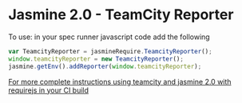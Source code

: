 Jasmine 2.0 - TeamCity Reporter
=======================


To use: in your spec runner javascript code add the following

```Javascript
var TeamcityReporter = jasmineRequire.TeamcityReporter();
window.teamcityReporter = new TeamcityReporter();
jasmine.getEnv().addReporter(window.teamcityReporter);
```

[For more complete instructions using teamcity and jasmine 2.0 with requirejs in your CI build](https://github.com/EmberConsultingGroup/Testing-Automation)
